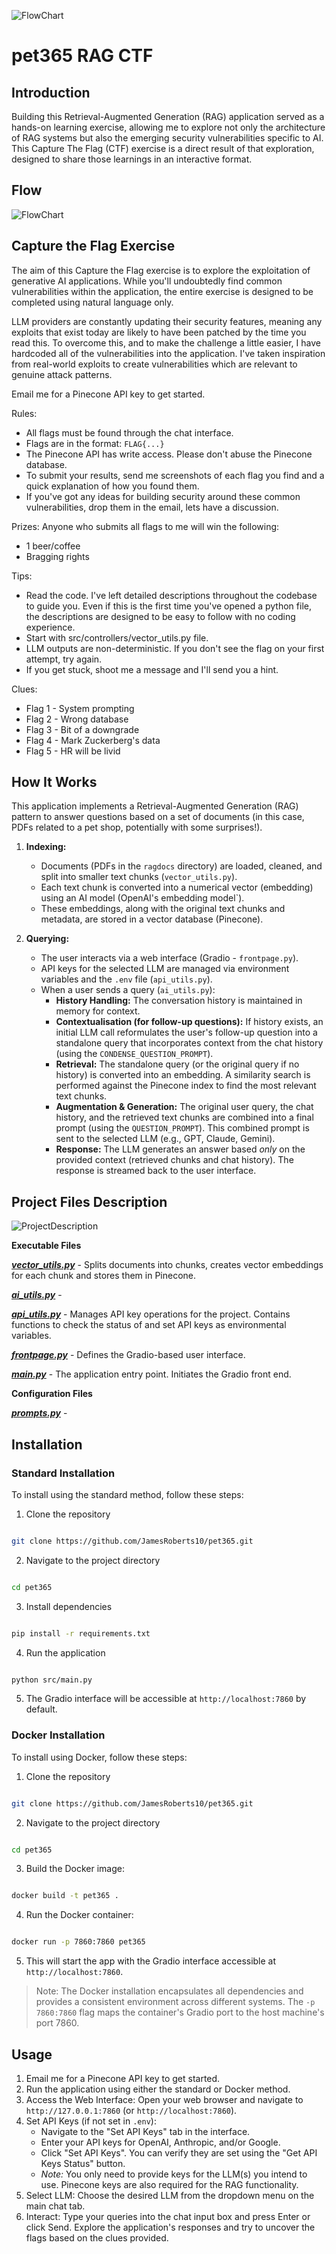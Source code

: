 ![FlowChart](images/pet365logo.png)

# pet365 RAG CTF

## Introduction

Building this Retrieval-Augmented Generation (RAG) application served as a hands-on learning exercise, allowing me to explore not only the architecture of RAG systems but also the emerging security vulnerabilities specific to AI. This Capture The Flag (CTF) exercise is a direct result of that exploration, designed to share those learnings in an interactive format. 



## Flow

![FlowChart](images/ProcessFlow.png)



## Capture the Flag Exercise

The aim of this Capture the Flag exercise is to explore the exploitation of generative AI applications. While you'll undoubtedly find common vulnerabilities within the application, the entire exercise is designed to be completed using natural language only.

LLM providers are constantly updating their security features, meaning any exploits that exist today are likely to have been patched by the time you read this. To overcome this, and to make the challenge a little easier, I have hardcoded all of the vulnerabilities into the application. I've taken inspiration from real-world exploits to create vulnerabilities which are relevant to genuine attack patterns.

Email me for a Pinecone API key to get started.

Rules:
- All flags must be found through the chat interface.
- Flags are in the format: `FLAG{...}`
- The Pinecone API has write access. Please don't abuse the Pinecone database.
- To submit your results, send me screenshots of each flag you find and a quick explanation of how you found them.
- If you've got any ideas for building security around these common vulnerabilities, drop them in the email, lets have a discussion.

Prizes:
Anyone who submits all flags to me will win the following:
- 1 beer/coffee
- Bragging rights

Tips:
- Read the code. I've left detailed descriptions throughout the codebase to guide you. Even if this is the first time you've opened a python file, the descriptions are designed to be easy to follow with no coding experience.
- Start with src/controllers/vector_utils.py file.
- LLM outputs are non-deterministic. If you don't see the flag on your first attempt, try again.
- If you get stuck, shoot me a message and I'll send you a hint.

Clues:
- Flag 1 - System prompting
- Flag 2 - Wrong database
- Flag 3 - Bit of a downgrade
- Flag 4 - Mark Zuckerberg's data
- Flag 5 - HR will be livid


## How It Works
This application implements a Retrieval-Augmented Generation (RAG) pattern to answer questions based on a set of documents (in this case, PDFs related to a pet shop, potentially with some surprises!).

1.  **Indexing:**
    * Documents (PDFs in the `ragdocs` directory) are loaded, cleaned, and split into smaller text chunks (`vector_utils.py`).
    * Each text chunk is converted into a numerical vector (embedding) using an AI model (OpenAI's embedding model`).
    * These embeddings, along with the original text chunks and metadata, are stored in a vector database (Pinecone).

2.  **Querying:**
    * The user interacts via a web interface (Gradio - `frontpage.py`).
    * API keys for the selected LLM are managed via environment variables and the `.env` file (`api_utils.py`).
    * When a user sends a query (`ai_utils.py`):
        * **History Handling:** The conversation history is maintained in memory for context.
        * **Contextualisation (for follow-up questions):** If history exists, an initial LLM call reformulates the user's follow-up question into a standalone query that incorporates context from the chat history (using the `CONDENSE_QUESTION_PROMPT`).
        * **Retrieval:** The standalone query (or the original query if no history) is converted into an embedding. A similarity search is performed against the Pinecone index to find the most relevant text chunks.
        * **Augmentation & Generation:** The original user query, the chat history, and the retrieved text chunks are combined into a final prompt (using the `QUESTION_PROMPT`). This combined prompt is sent to the selected LLM (e.g., GPT, Claude, Gemini).
        * **Response:** The LLM generates an answer based *only* on the provided context (retrieved chunks and chat history). The response is streamed back to the user interface.



## Project Files Description

![ProjectDescription](images/ProjectDescription.png)

**Executable Files**

  

***[vector_utils.py](https://github.com/JamesRoberts10/pet365/blob/main/src/controllers/vector_utils.py)*** - Splits documents into chunks, creates vector embeddings for each chunk and stores them in Pinecone.



***[ai_utils.py](https://github.com/JamesRoberts10/pet365/blob/main/src/controllers/ai_utils.py)*** - 

  

***[api_utils.py](https://github.com/JamesRoberts10/pet365/blob/main/src/controllers/api_utils.py)*** - Manages API key operations for the project. Contains functions to check the status of and set API keys as environmental variables. 


***[frontpage.py](https://github.com/JamesRoberts10/pet365/blob/main/src/views/frontpage.py)*** - Defines the Gradio-based user interface. 

  

***[main.py](https://github.com/JamesRoberts10/pet365/blob/main/src/Main.py)*** - The application entry point. Initiates the Gradio front end.

  

**Configuration Files**

  

***[prompts.py](https://github.com/JamesRoberts10/pet365/blob/main/src/templates/prompts.py)*** - 

  

  

  

## Installation

  

  

### Standard Installation

  

  

To install using the standard method, follow these steps:

  

  

1. Clone the repository

```bash

git clone https://github.com/JamesRoberts10/pet365.git

```

2. Navigate to the project directory

```bash

cd pet365

```

3. Install dependencies

```bash

pip install -r requirements.txt

```

4. Run the application

  

```bash

python src/main.py

```

5. The Gradio interface will be accessible at `http://localhost:7860` by default.

  

  

### Docker Installation

  

  

To install using Docker, follow these steps:

  

  

1. Clone the repository

```bash

git clone https://github.com/JamesRoberts10/pet365.git

```

  

2. Navigate to the project directory

```bash

cd pet365

```

  

3. Build the Docker image:

```bash

docker build -t pet365 .

```

  

4. Run the Docker container:

  

```bash

docker run -p 7860:7860 pet365

```

  

  

5. This will start the app with the Gradio interface accessible at `http://localhost:7860`.

  

  

> Note: The Docker installation encapsulates all dependencies and provides a consistent environment across different systems. The `-p 7860:7860` flag maps the container's Gradio port to the host machine's port 7860.

  

  

  

## Usage
1. Email me for a Pinecone API key to get started.
2. Run the application using either the standard or Docker method.
3. Access the Web Interface: Open your web browser and navigate to `http://127.0.0.1:7860` (or `http://localhost:7860`).
4. Set API Keys (if not set in `.env`):
    * Navigate to the "Set API Keys" tab in the interface.
    * Enter your API keys for OpenAI, Anthropic, and/or Google.
    * Click "Set API Keys". You can verify they are set using the "Get API Keys Status" button.
    * *Note:* You only need to provide keys for the LLM(s) you intend to use. Pinecone keys are also required for the RAG functionality.
5.  Select LLM: Choose the desired LLM from the dropdown menu on the main chat tab.
6.  Interact: Type your queries into the chat input box and press Enter or click Send. Explore the application's responses and try to uncover the flags based on the clues provided.

  

  
